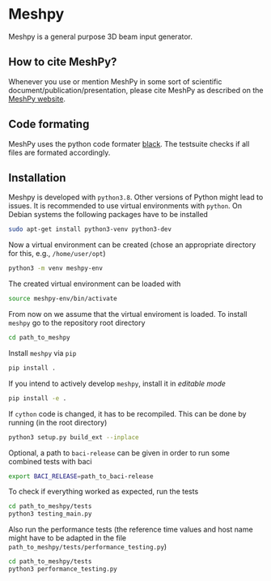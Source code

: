 # Meshpy

Meshpy is a general purpose 3D beam input generator.

## How to cite MeshPy?

Whenever you use or mention MeshPy in some sort of scientific document/publication/presentation, please cite MeshPy as described on the [MeshPy website](https://compsim.gitlab.io/codes/meshpy/index.html).


## Code formating

MeshPy uses the python code formater [black](https://github.com/psf/black).
The testsuite checks if all files are formated accordingly.

## Installation

Meshpy is developed with `python3.8`.
Other versions of Python might lead to issues.
It is recommended to use virtual environments with `python`.
On Debian systems the following packages have to be installed
```bash
sudo apt-get install python3-venv python3-dev
```

Now a virtual environment can be created (chose an appropriate directory for this, e.g., `/home/user/opt`)

```bash
python3 -m venv meshpy-env
```

The created virtual environment can be loaded with
```bash
source meshpy-env/bin/activate
```

From now on we assume that the virtual enviroment is loaded.
To install `meshpy` go to the repository root directory
```bash
cd path_to_meshpy
```

Install `meshpy` via `pip`
```bash
pip install .
```

If you intend to actively develop `meshpy`, install it in *editable mode*

```bash
pip install -e .
```

If `cython` code is changed, it has to be recompiled. This can be done by running (in the root directory)
```bash
python3 setup.py build_ext --inplace
```

Optional, a path to `baci-release` can be given in order to run some combined
tests with baci
```bash
export BACI_RELEASE=path_to_baci-release
```

To check if everything worked as expected, run the tests
```bash
cd path_to_meshpy/tests
python3 testing_main.py
```

Also run the performance tests (the reference time values and host name might have to be adapted in the file `path_to_meshpy/tests/performance_testing.py`)
```bash
cd path_to_meshpy/tests
python3 performance_testing.py
```
